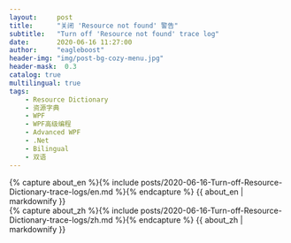 ```yaml
---
layout:     post
title:      "关闭 'Resource not found' 警告"
subtitle:   "Turn off 'Resource not found' trace log"
date:       2020-06-16 11:27:00
author:     "eagleboost"
header-img: "img/post-bg-cozy-menu.jpg"
header-mask:  0.3
catalog: true
multilingual: true
tags:
    - Resource Dictionary
    - 资源字典
    - WPF
    - WPF高级编程
    - Advanced WPF
    - .Net
    - Bilingual
    - 双语
---
```


<!-- English Version -->
<div class="en post-container">
    {% capture about_en %}{% include posts/2020-06-16-Turn-off-Resource-Dictionary-trace-logs/en.md %}{% endcapture %}
    {{ about_en | markdownify }}
</div>

<!-- Chinese Version -->
<div class="zh post-container">
    {% capture about_zh %}{% include posts/2020-06-16-Turn-off-Resource-Dictionary-trace-logs/zh.md %}{% endcapture %}
    {{ about_zh | markdownify }}
</div>